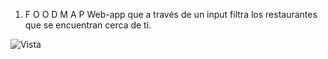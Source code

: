 1. F O O D M A P
Web-app que a través de un input filtra los restaurantes que se encuentran cerca de ti.

![Vista](https://user-images.githubusercontent.com/12899162/38159482-78642682-3466-11e8-85d8-d972bbd1e9d1.png)
